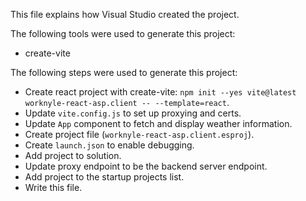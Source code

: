 This file explains how Visual Studio created the project.

The following tools were used to generate this project:
- create-vite

The following steps were used to generate this project:
- Create react project with create-vite: `npm init --yes vite@latest worknyle-react-asp.client -- --template=react`.
- Update `vite.config.js` to set up proxying and certs.
- Update `App` component to fetch and display weather information.
- Create project file (`worknyle-react-asp.client.esproj`).
- Create `launch.json` to enable debugging.
- Add project to solution.
- Update proxy endpoint to be the backend server endpoint.
- Add project to the startup projects list.
- Write this file.
